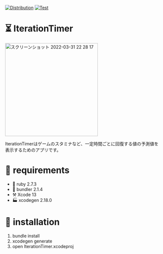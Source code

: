 [![Distribution](https://github.com/hal1437/IterationTimer/actions/workflows/distribution.yml/badge.svg?branch=main)](https://github.com/hal1437/IterationTimer/actions/workflows/distribution.yml)
[![Test](https://github.com/hal1437/IterationTimer/actions/workflows/test.yml/badge.svg)](https://github.com/hal1437/IterationTimer/actions/workflows/test.yml)

# ⏳ IterationTimer
<img width="300" alt="スクリーンショット 2022-03-31 22 28 17" src="https://user-images.githubusercontent.com/8135472/161067739-0b422457-3313-4ab8-b0fa-da3cec273d09.png">

IterationTimerはゲームのスタミナなど、一定時間ごとに回復する値の予測値を表示するためのアプリです。

# 🧰 requirements
- 💎 ruby 2.7.3
- 🧵 bundler 2.1.4
- ⚒️ Xcode 13
- 🏭 xcodegen 2.18.0

# 🚪 installation
1. bundle install
1. xcodegen generate
1. open IterationTimer.xcodeproj

